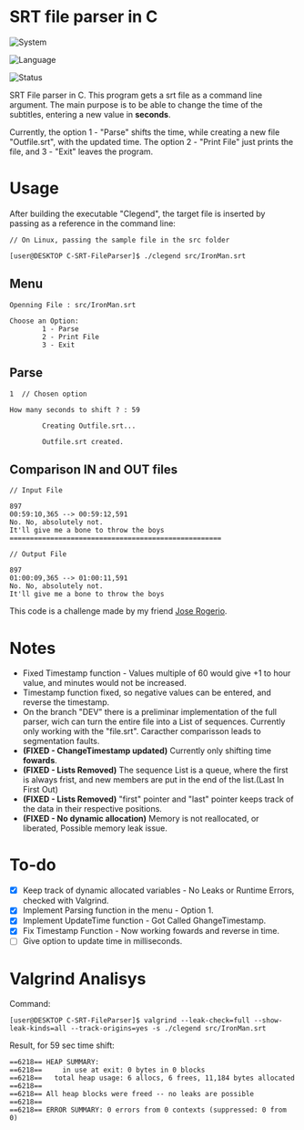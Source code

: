 # SRT file parser in C

![System](https://img.shields.io/badge/System-Android_TERMUX-47D167?style=for-the-badge&logo=android)

![Language](https://img.shields.io/badge/language-c-00599c?style=for-the-badge&logo=c&logoColor=white)

![Status](https://img.shields.io/badge/status-concluded-87D935?style=for-the-badge)

SRT File parser in C. This program gets a srt file as a command line argument. The main purpose is to be able to change the time of the subtitles, entering a new value in **seconds**. 

Currently, the option 1 - "Parse" shifts the time, while creating a new file "Outfile.srt", with the updated time. The option 2 - "Print File" just prints the file, and 3 - "Exit" leaves the program.

# Usage

After building the executable "Clegend", the target file is inserted by passing as a reference in the command line:

````
// On Linux, passing the sample file in the src folder

[user@DESKTOP C-SRT-FileParser]$ ./clegend src/IronMan.srt
````
## Menu

````
Openning File : src/IronMan.srt

Choose an Option:
        1 - Parse
        2 - Print File
        3 - Exit
````
## Parse

````
1  // Chosen option

How many seconds to shift ? : 59

        Creating Outfile.srt...

        Outfile.srt created.
````
## Comparison IN and OUT files

````
// Input File

897
00:59:10,365 --> 00:59:12,591
No. No, absolutely not.
It'll give me a bone to throw the boys
====================================================

// Output File

897
01:00:09,365 --> 01:00:11,591
No. No, absolutely not.
It'll give me a bone to throw the boys

````

This code is a challenge made by my friend [Jose Rogerio](https://github.com/almeidajr).

# Notes 

- Fixed Timestamp function - Values multiple of 60 would give +1 to hour value, and minutes would not be increased.
- Timestamp function fixed, so negative values can be entered, and reverse the timestamp. 
- On the branch "DEV" there is a preliminar implementation of the full parser, wich can turn the entire file into a List of sequences. Currently only working with the "file.srt". Caracther comparisson leads to segmentation faults.
- **(FIXED - ChangeTimestamp updated)** Currently only shifting time **fowards**.
- **(FIXED - Lists Removed)** The sequence List is a queue, where the first is always frist, and new members are put in the end of the list.(Last In First Out)
- **(FIXED - Lists Removed)** "first" pointer and "last" pointer keeps track of the data in their respective positions.
- **(FIXED - No dynamic allocation)** Memory is not reallocated, or liberated, Possible memory leak issue.

# To-do
- [X] Keep track of dynamic allocated variables - No Leaks or Runtime Errors, checked with Valgrind.
- [X] Implement Parsing function in the menu - Option 1.
- [X] Implement UpdateTime function - Got Called GhangeTimestamp.
- [X] Fix Timestamp Function - Now working fowards and reverse in time.
- [ ] Give option to update time in milliseconds.

# Valgrind Analisys
Command:
````
[user@DESKTOP C-SRT-FileParser]$ valgrind --leak-check=full --show-leak-kinds=all --track-origins=yes -s ./clegend src/IronMan.srt
````
Result, for 59 sec time shift:
````
==6218== HEAP SUMMARY:
==6218==     in use at exit: 0 bytes in 0 blocks
==6218==   total heap usage: 6 allocs, 6 frees, 11,184 bytes allocated
==6218== 
==6218== All heap blocks were freed -- no leaks are possible
==6218== 
==6218== ERROR SUMMARY: 0 errors from 0 contexts (suppressed: 0 from 0)

````